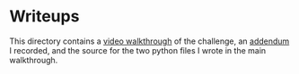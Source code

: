 # Writeups
This directory contains a [video walkthrough](https://youtu.be/CTpN8v5unTA) of the challenge, an [addendum](https://youtu.be/CR4k76zgbYc) I recorded, and the source for the two python files I wrote in the main walkthrough.
